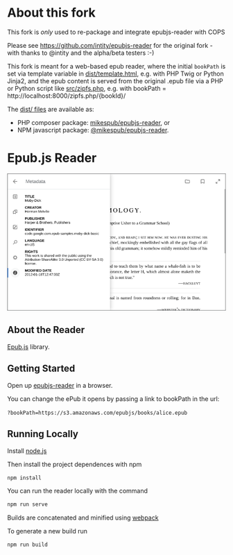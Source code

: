 About this fork
================================

This fork is *only* used to re-package and integrate epubjs-reader with COPS

Please see https://github.com/intity/epubjs-reader for the original fork - with thanks to @intity and the alpha/beta testers :-)

This fork is meant for a web-based epub reader, where the initial `bookPath` is set via template variable in [dist/template.html](dist/template.html), e.g. with PHP Twig or Python Jinja2, and the epub content is served from the original .epub file via a PHP or Python script like [src/zipfs.php](src/zipfs.php), e.g. with bookPath = http://localhost:8000/zipfs.php/{bookId}/

The [dist/ files](dist/) are available as:
* PHP composer package: [mikespub/epubjs-reader](https://packagist.org/packages/mikespub/epubjs-reader), or
* NPM javascript package: [@mikespub/epubjs-reader](https://www.npmjs.com/package/@mikespub/epubjs-reader).

Epub.js Reader
================================

![UI](demo-ui.png)

About the Reader
-------------------------

[Epub.js](https://github.com/futurepress/epub.js) library.


Getting Started
-------------------------

Open up [epubjs-reader](https://intity.github.io/epubjs-reader/) in a browser.

You can change the ePub it opens by passing a link to bookPath in the url:

`?bookPath=https://s3.amazonaws.com/epubjs/books/alice.epub`

Running Locally
-------------------------

Install [node.js](https://nodejs.org/en/)

Then install the project dependences with npm

```javascript
npm install
```

You can run the reader locally with the command

```javascript
npm run serve
```

Builds are concatenated and minified using [webpack](https://github.com/webpack/webpack)

To generate a new build run

```javascript
npm run build
```
